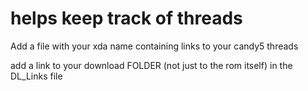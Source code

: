 helps keep track of threads
=======
Add a file with your xda name containing links to your candy5 threads

add a link to your download FOLDER (not just to the rom itself) in the DL_Links file
